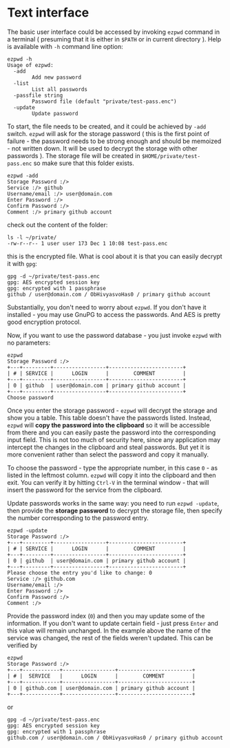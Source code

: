 # Text interface

The basic user interface could be accessed by invoking `ezpwd` command in a terminal ( presuming that it is either in `$PATH` or in current directory ).
Help is available with `-h` command line option:
```
ezpwd -h
Usage of ezpwd:
  -add
        Add new password
  -list
        List all passwords
  -passfile string
        Password file (default "private/test-pass.enc")
  -update
        Update password
```

To start, the file needs to be created, and it could be achieved by `-add` switch. `ezpwd` will ask for the storage password ( this is the first point of failure - the password needs to be strong enough and should be memoized - not written down. It will be used to decrypt the storage with other passwords ). The storage file will be created in `$HOME/private/test-pass.enc` so make sure that this folder exists.
```
ezpwd -add
Storage Password :/>
Service :/> github
Username/email :/> user@domain.com
Enter Password :/>
Confirm Password :/>
Comment :/> primary github account

```
check out the content of the folder: 
```
ls -l ~/private/
-rw-r--r-- 1 user user 173 Dec 1 10:08 test-pass.enc
```
this is the encrypted file. What is cool about it is that you can easily decrypt it with `gpg`:
```
gpg -d ~/private/test-pass.enc
gpg: AES encrypted session key
gpg: encrypted with 1 passphrase
github / user@domain.com / ObHivyasvoHas0 / primary github account
```
Substantially, you don't need to worry about `ezpwd`. If you don't have it installed - you may use GnuPG to access the passwords. And AES is pretty good encryption protocol.

Now, if you want to use the password database - you just invoke `ezpwd` with no parameters:

```
ezpwd
Storage Password :/>
+---+---------+-----------------+------------------------+
| # | SERVICE |      LOGIN      |        COMMENT         |
+---+---------+-----------------+------------------------+
| 0 | github  | user@domain.com | primary github account |
+---+---------+-----------------+------------------------+
Choose password
```

Once you enter the storage password - `ezpwd` will decrypt the storage and show you a table. This table doesn't have the passwords listed. Instead, `ezpwd` will **copy the password into the clipboard** so it will be accessible from there and you can easily paste the password into the corresponding input field. This is not too much of security here, since any application may intercept the changes in the clipboard and steal passwords. But yet it is more convenient rather than select the password and copy it manually.

To choose the password - type the appropriate number, in this case `0` - as listed in the leftmost column. `ezpwd` will copy it into the clipboard and then exit. You can verify it by hitting `Ctrl-V` in the terminal window - that will insert the password for the service from the clipboard.

Update passwords works in the same way: you need to run `ezpwd -update`, then provide the **storage password** to decrypt the storage file, then specify the number corresponding to the password entry.
```
ezpwd -update
Storage Password :/>
+---+---------+-----------------+------------------------+
| # | SERVICE |      LOGIN      |        COMMENT         |
+---+---------+-----------------+------------------------+
| 0 | github  | user@domain.com | primary github account |
+---+---------+-----------------+------------------------+
Please choose the entry you'd like to change: 0
Service :/> github.com
Username/email :/> 
Enter Password :/> 
Confirm Password :/> 
Comment :/> 
```
Provide the password index (`0`) and then you may update some of the information. If you don't want to update certain field - just press `Enter` and this value will remain unchanged. In the example above the name of the service was changed, the rest of the fields weren't updated. This can be verified by 
```
ezpwd
Storage Password :/>
+---+------------+-----------------+------------------------+
| # |  SERVICE   |      LOGIN      |        COMMENT         |
+---+------------+-----------------+------------------------+
| 0 | github.com | user@domain.com | primary github account |
+---+------------+-----------------+------------------------+
```
or
```
gpg -d ~/private/test-pass.enc
gpg: AES encrypted session key
gpg: encrypted with 1 passphrase
github.com / user@domain.com / ObHivyasvoHas0 / primary github account
```
